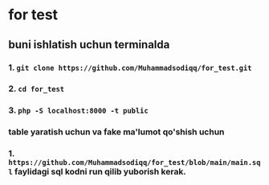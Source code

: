 ﻿# for test

## buni ishlatish uchun terminalda

### 1. `git clone https://github.com/Muhammadsodiqq/for_test.git` 
### 2. `cd for_test`
### 3. `php -S localhost:8000 -t public`

### table yaratish uchun va fake ma'lumot qo'shish uchun

### 1. `https://github.com/Muhammadsodiqq/for_test/blob/main/main.sql` faylidagi sql kodni run qilib yuborish kerak.
